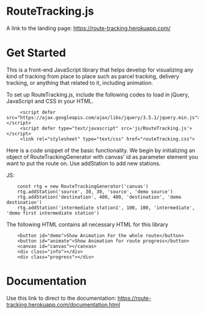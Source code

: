 # RouteTracking.js

A link to the landing page: https://route-tracking.herokuapp.com/

# Get Started

This is a front-end JavaScript library that helps develop for visualizing any kind of tracking from place to place such as parcel tracking, delivery tracking, or anything that related to it, including animation.

To set up RouteTracking.js, include the following codes to load in jQuery, JavaScript and CSS in your HTML.

         <script defer src="https://ajax.googleapis.com/ajax/libs/jquery/3.5.1/jquery.min.js"></script>
         <script defer type="text/javascript" src='js/RouteTracking.js'></script>
         <link rel="stylesheet" type="text/css" href="routeTracking.css">
     

Here is a code snippet of the basic functionality.
We begin by initializing an object of RouteTrackingGenerator with canvas' id as parameter element you want to put the route on.
Use addStation to add new stations.

JS:

	    const rtg = new RouteTrackingGenerator('canvas')
        rtg.addStation('source', 30, 30, 'source', 'demo source')
        rtg.addStation('destination', 400, 400, 'destination', 'demo destination')
        rtg.addStation('intermediate station1', 100, 100, 'intermediate', 'demo first intermediate station')

The following HTML contains all necessary HTML for this library

        <button id="demo">Show Animation For the whole route</button>
        <button id="animate">Show Animation for route progress</button>
        <canvas id="canvas"></canvas> 
        <div class="info"></div>
        <div class="progress"></div>


# Documentation
Use this link to direct to the documentation: https://route-tracking.herokuapp.com/documentation.html
